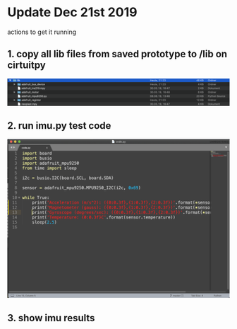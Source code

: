 # Update Dec 21st 2019

actions to get it running

## 1. copy all lib files from saved prototype to /lib on cirtuitpy

![](https://github.com/Heavy02011/robohatmm1-intro/blob/master/images/libraryfiles_20191221.png)

## 2. run imu.py test code

![](https://github.com/Heavy02011/robohatmm1-intro/blob/master/images/imu_test_code.png)

## 3. show imu results

![]()
